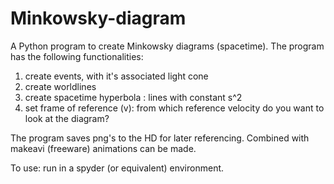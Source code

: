 # Minkowsky-diagram
A Python program to create Minkowsky diagrams (spacetime).
The program has the following functionalities:
1) create events, with it's associated light cone
2) create worldlines
3) create spacetime hyperbola : lines with constant s^2
4) set frame of reference (v): from which reference velocity do you want to look at the diagram?

The program saves png's to the HD for later referencing. Combined with makeavi (freeware) animations can be made.

To use: run in a spyder (or equivalent) environment.
